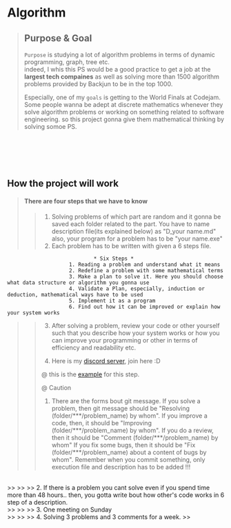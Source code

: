 # Algorithm

> ## Purpose & Goal
> `Purpose` is studying a lot of algorithm problems in terms of dynamic programming, graph, tree etc.  
> indeed, I whis this PS would be a good practice to get a job at the **largest tech compaines** as well as
> solving more than 1500 algorithm problems provided by Backjun to be in the top 1000.
> 
> Especially, one of my `goals` is getting to the World Finals at Codejam. Some people wanna be adept at discrete mathematics 
> whenever they solve algorithm problems or working on something related to software engineering. so this project gonna give them
> mathematical thinking by solving somoe PS.  


<br />
<br />
<br />
<br />
   
## How the project will work

> #### There are four steps that we have to know
>
>
>> 1. Solving problems of which part are random and it gonna be saved each folder related to the part. You have to name description file(its explained below) as "D_your name.md" also, your program for a problem has to be "your name.exe"
>> 2. Each problem has to be written with given a 6 steps file. 
>>	
```						  
							* Six Steps *
					1. Reading a problem and understand what it means
					2. Redefine a problem with some mathematical terms
					3. Make a plan to solve it. Here you should choose what data structure or algorithm you gonna use
					4. Validate a Plan, especially, induction or deduction, mathematical ways have to be used
					5. Implement it as a program
					6. Find out how it can be improved or explain how your system works 
```
>>
>> 3. After solving a problem, review your code or other yourself such that you describe how your system works or how you can improve your programming or other in terms of efficiency and readability etc.
>>
>> 4. Here is my [discord server](https://discord.gg/f3trPxu), join here :D
>>
>>
>> @ this is the [example](https://github.com/DevStevenLee/Algorithm/tree/master/BinarySearch/WeightLimit_1939) for this step.
>>
>>
>> @ Caution
>> 1. There are the forms bout git message. If you solve a problem, then git message should be "Resolving (folder/\*\*\*/problem_name) by whom". If you improve a code, then, it should be "Improving (folder/\*\*\*/problem_name) by whom". If you do a review, then it should be "Comment (folder/\*\*\*/problem_name) by whom" If you fix some bugs, then it should be "Fix (folder/\*\*\*/problem_name) about a content of bugs by whom". Remember when you commit something, only execution file and description has to be added !!!
<br />
>>
>>
>> 2. If there is a problem you cant solve even if you spend time more than 48 hours.. then, you gotta write bout how other's code works in 6 step of a description.
<br />
>>
>>
>> 3. One meeting on Sunday
<br />
>>
>>
>> 4. Solving 3 problems and 3 comments for a week.
>>




